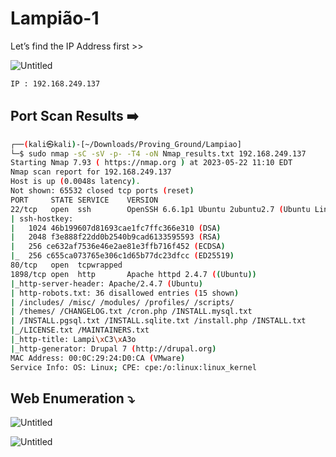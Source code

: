 # Lampião-1

Let’s find the IP Address first >>

![Untitled](/Vulnhub-Files/img/Lampia%CC%83o-1/Untitled.png)

```bash
IP : 192.168.249.137
```

## Port Scan Results ➡️

```bash
┌──(kali㉿kali)-[~/Downloads/Proving_Ground/Lampiao]
└─$ sudo nmap -sC -sV -p- -T4 -oN Nmap_results.txt 192.168.249.137
Starting Nmap 7.93 ( https://nmap.org ) at 2023-05-22 11:10 EDT
Nmap scan report for 192.168.249.137
Host is up (0.0048s latency).
Not shown: 65532 closed tcp ports (reset)
PORT     STATE SERVICE    VERSION
22/tcp   open  ssh        OpenSSH 6.6.1p1 Ubuntu 2ubuntu2.7 (Ubuntu Linux; protocol 2.0)
| ssh-hostkey: 
|   1024 46b199607d81693cae1fc7ffc366e310 (DSA)
|   2048 f3e888f22dd0b2540b9cad6133595593 (RSA)
|   256 ce632af7536e46e2ae81e3ffb716f452 (ECDSA)
|_  256 c655ca073765e306c1d65b77dc23dfcc (ED25519)
80/tcp   open  tcpwrapped
1898/tcp open  http       Apache httpd 2.4.7 ((Ubuntu))
|_http-server-header: Apache/2.4.7 (Ubuntu)
| http-robots.txt: 36 disallowed entries (15 shown)
| /includes/ /misc/ /modules/ /profiles/ /scripts/ 
| /themes/ /CHANGELOG.txt /cron.php /INSTALL.mysql.txt 
| /INSTALL.pgsql.txt /INSTALL.sqlite.txt /install.php /INSTALL.txt 
|_/LICENSE.txt /MAINTAINERS.txt
|_http-title: Lampi\xC3\xA3o
|_http-generator: Drupal 7 (http://drupal.org)
MAC Address: 00:0C:29:24:D0:CA (VMware)
Service Info: OS: Linux; CPE: cpe:/o:linux:linux_kernel
```

## Web Enumeration ⤵️

![Untitled](/Vulnhub-Files/img/Lampia%CC%83o-1/Untitled%201.png)

![Untitled](/Vulnhub-Files/img/Lampia%CC%83o-1/Untitled%202.png)